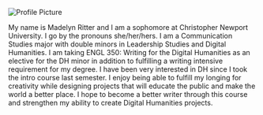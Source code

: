 
![Profile Picture](https://madelynritter.github.io/Madelyns-Blog//images/Profile.heic)

My name is Madelyn Ritter and I am a sophomore at Christopher Newport University. I go by the pronouns she/her/hers. I am a Communication Studies major with double minors in Leadership Studies and Digital Humanities. I am taking ENGL 350: Writing for the Digital Humanities as an elective for the DH minor in addition to fulfilling a writing intensive requirement for my degree. I have been very interested in DH since I took the intro course last semester. I enjoy being able to fulfill my longing for creativity while designing projects that will educate the public and make the world a better place. I hope to become a better writer through this course and strengthen my ability to create Digital Humanities projects.

